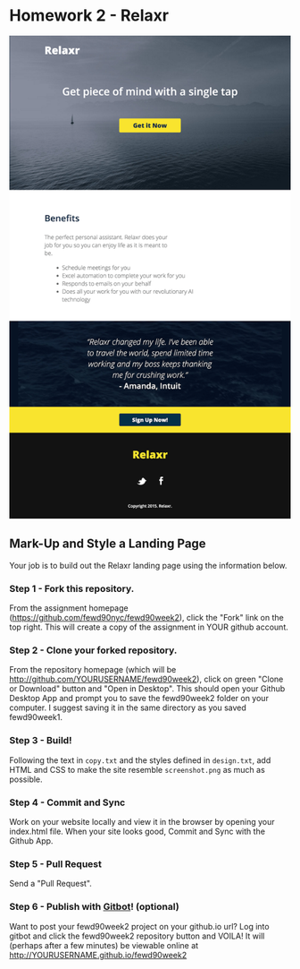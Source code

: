 # Homework 2 - Relaxr

![Screenshot](screenshot.png)

## Mark-Up and Style a Landing Page

Your job is to build out the Relaxr landing page using the information below.

### Step 1 - Fork this repository.

From the assignment homepage (https://github.com/fewd90nyc/fewd90week2), click the "Fork" link on the top right. This will create a copy of the assignment in YOUR github account.

### Step 2 - Clone your forked repository.

From the repository homepage (which will be http://github.com/YOURUSERNAME/fewd90week2), click on green "Clone or Download" button and "Open in Desktop". This should open your Github Desktop App and prompt you to save the fewd90week2 folder on your computer. I suggest saving it in the same directory as you saved fewd90week1.

### Step 3 - Build!

Following the text in `copy.txt` and the styles defined in `design.txt`, add HTML and CSS to make the site resemble `screenshot.png` as much as possible.

### Step 4 - Commit and Sync

Work on your website locally and view it in the browser by opening your index.html file. When your site looks good, Commit and Sync with the Github App.

### Step 5 - Pull Request

Send a "Pull Request".

### Step 6 - Publish with [Gitbot](http://gitbot.co/)! (optional)

Want to post your fewd90week2 project on your github.io url? Log into gitbot and click the fewd90week2 repository button and VOILA! It will (perhaps after a few minutes) be viewable online at http://YOURUSERNAME.github.io/fewd90week2
